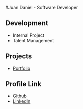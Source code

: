 #Juan Daniel - Software Developer

## Development

- Internal Project
- Talent Management

## Projects

- [Portfolio](https://jdnielss.dev)

## Profile Link

- [Github](https://github.com/jdnielss)
- [LinkedIn](https://www.linkedin.com/in/jdnielss/)
